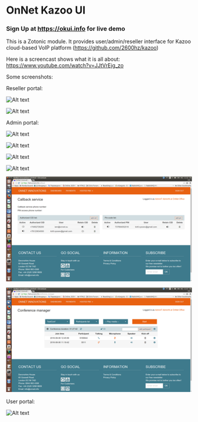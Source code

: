 # OnNet Kazoo UI
### Sign Up at https://okui.info for live demo

This is a Zotonic module.
It provides user/admin/reseller interface for Kazoo cloud-based VoIP platform (https://github.com/2600hz/kazoo)

Here is a screencast shows what it is all about: https://www.youtube.com/watch?v=JJtVrEjg_zo

Some screenshots:

Reseller portal:

![Alt text](/doc/images/reseller_portal.png "Reseller portal")

![Alt text](/doc/images/reseller_settings.png "Reseller settings")

Admin portal:

![Alt text](/doc/images/admin_settings.png "Account settings")

![Alt text](/doc/images/callflow_builder.png "Callflow builder")

![Alt text](/doc/images/feature_codes.png "Feature codes")

![Alt text](/doc/images/account_statistics.png "Account statistics")

![Alt text](/doc/images/callback_panel_v4.png "Callback settings")

![Alt text](/doc/images/conf_manager_v4.png "Conference manager")

User portal:

![Alt text](/doc/images/user_portal.png "User portal")
